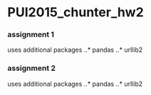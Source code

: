 # PUI2015_chunter_hw2

### assignment 1
uses additional packages
..* pandas
..* urllib2

### assignment 2
uses additional packages
..* pandas
..* urllib2
